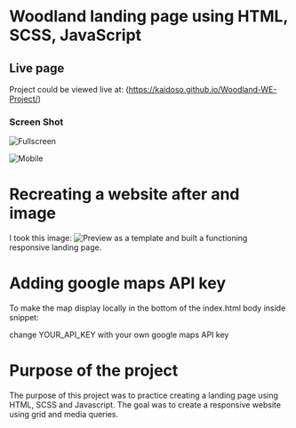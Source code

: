 <h1>Woodland landing page using HTML, SCSS, JavaScript</h1>


## Live page
Project could be viewed live at: (https://kaidoso.github.io/Woodland-WE-Project/)

### Screen Shot

![Fullscreen](https://raw.githubusercontent.com/KaidoSo/Woodland-WE-Project/main/assets/images/FullScreenShot.png)

![Mobile](https://raw.githubusercontent.com/KaidoSo/Woodland-WE-Project/main/assets/images/MobileScreenShot.png)

# Recreating a website after and image

I took this image: 
![Preview](https://raw.githubusercontent.com/KaidoSo/Woodland-WE-Project/main/assets/images/Preview.png) 
as a template and built a functioning responsive landing page.

# Adding google maps API key

To make the map display locally in the bottom of the index.html body inside snippet: 
   <script src="https://maps.googleapis.com/maps/api/js?key=YOUR_API_KEY&callback=initMap&libraries=&v=weekly" async></script>
change YOUR_API_KEY with your own google maps API key 

# Purpose of the project

The purpose of this project was to practice creating a landing page using HTML, SCSS and Javascript.
The goal was to create a responsive website using grid and media queries.